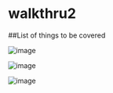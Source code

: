# walkthru2

##List of things to be covered

![image](https://github.com/fastai-study-live-coding/walkthru2/assets/43887344/a6186fef-13ae-4e1a-a010-8a00c389eaf0)

![image](https://github.com/fastai-study-live-coding/walkthru2/assets/43887344/8f090bfd-d9fa-4015-805a-c31c0a299147)

![image](https://github.com/fastai-study-live-coding/walkthru2/assets/43887344/dd269296-3974-4433-8d65-bec3ff75fccb)


